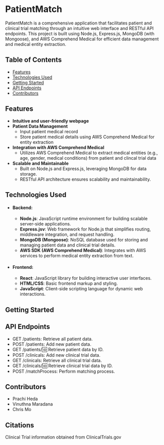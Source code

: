 # PatientMatch

PatientMatch is a comprehensive application that facilitates patient and clinical trial matching through an intuitive web interface and RESTful API endpoints. This project is built using Node.js, Express.js, MongoDB (with Mongoose), and AWS Comprehend Medical for efficient data management and medical entity extraction.

## Table of Contents
* [Features](#features)
* [Technologies Used](#technologies-used)
* [Getting Started](#getting-started)
* [API Endpoints](#api-endpoints)
* [Contributors](#contributors)

## Features
* **Intuitive and user-friendly webpage**
* **Patient Data Management**
  * Input patient medical record
  * Store patient medical details using AWS Comprehend Medical for entity extraction
* **Integration with AWS Comprehend Medical**
  * Utilizes AWS Comprehend Medical to extract medical entities (e.g., age, gender, medical conditions) from patient and clincal trial data
* **Scalable and Maintainable**
  * Built on Node.js and Express.js, leveraging MongoDB for data storage.
  * RESTful API architecture ensures scalability and maintainability.

 
## Technologies Used
* #### Backend:
  * **Node.js**: JavaScript runtime environment for building scalable server-side applications.
  * **Express.jsv**: Web framework for Node.js that simplifies routing, middleware integration, and request handling.
  * **MongoDB (Mongoose)**: NoSQL database used for storing and managing patient data and clinical trial details.
  * **AWS SDK (AWS Comprehend Medical)**: Integrates with AWS services to perform medical entity extraction from text.
* #### Frontend:
  * **React**: JavaScript library for building interactive user interfaces.
  * **HTML/CSS**: Basic frontend markup and styling.
  * **JavaScript**: Client-side scripting language for dynamic web interactions.
  

    
## Getting Started


## API Endpoints
* GET /patients: Retrieve all patient data.
* POST /patients: Add new patient data.
* GET /patients/:id: Retrieve patient data by ID.
* POST /clinicals: Add new clinical trial data.
* GET /clinicals: Retrieve all clinical trial data.
* GET /clinicals/:id: Retrieve clinical trial data by ID.
* POST /matchProcess: Perform matching process.

  
## Contributors 
* Prachi Heda 
* Vinuthna Maradana
* Chris Mo

## Citations 
Clinical Trial information obtained from ClinicalTrials.gov
